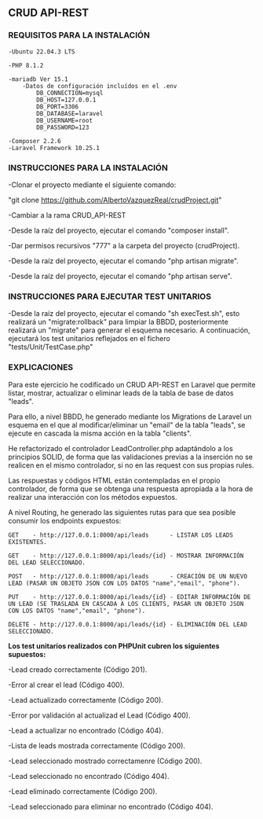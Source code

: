 ## CRUD API-REST

### REQUISITOS PARA LA INSTALACIÓN

```
-Ubuntu 22.04.3 LTS

-PHP 8.1.2

-mariadb Ver 15.1
    -Datos de configuración incluídos en el .env
        DB_CONNECTION=mysql
        DB_HOST=127.0.0.1
        DB_PORT=3306
        DB_DATABASE=laravel
        DB_USERNAME=root
        DB_PASSWORD=123

-Composer 2.2.6
-Laravel Framework 10.25.1
```

### INSTRUCCIONES PARA LA INSTALACIÓN

-Clonar el proyecto mediante el siguiente comando: 

"git clone https://github.com/AlbertoVazquezReal/crudProject.git"

-Cambiar a la rama CRUD_API-REST

-Desde la raíz del proyecto, ejecutar el comando "composer install".

-Dar permisos recursivos "777" a la carpeta del proyecto (crudProject).

-Desde la raíz del proyecto, ejecutar el comando "php artisan migrate".

-Desde la raíz del proyecto, ejecutar el comando "php artisan serve".

### INSTRUCCIONES PARA EJECUTAR TEST UNITARIOS

-Desde la raíz del proyecto, ejecutar el comando "sh execTest.sh", esto realizará un "migrate:rollback" para limpiar la BBDD, posteriormente realizará un "migrate" para generar el esquema necesario. A continuación, ejecutará los test unitarios reflejados en el fichero "tests/Unit/TestCase.php"

### EXPLICACIONES

Para este ejercicio he codificado un CRUD API-REST en Laravel que permite listar, mostrar, actualizar o eliminar leads de la tabla de base de datos "leads". 

Para ello, a nivel BBDD, he generado mediante los Migrations de Laravel un esquema en el que al modificar/eliminar un "email" de la tabla "leads", se ejecute en cascada la misma acción en la tabla "clients".

He refactorizado el controlador LeadController.php adaptándolo a los principios SOLID, de forma que las validaciones previas a la inserción no se realicen en el mismo controlador, si no en las request con sus propias rules.

Las respuestas y códigos HTML están contempladas en el propio controlador, de forma que se obtenga una respuesta apropiada a la hora de realizar una interacción con los métodos expuestos.

A nivel Routing, he generado las siguientes rutas para que sea posible consumir los endpoints expuestos:

```
GET    - http://127.0.0.1:8000/api/leads      - LISTAR LOS LEADS EXISTENTES.

GET    - http://127.0.0.1:8000/api/leads/{id} - MOSTRAR INFORMACIÓN DEL LEAD SELECCIONADO.

POST   - http://127.0.0.1:8000/api/leads      - CREACIÓN DE UN NUEVO LEAD (PASAR UN OBJETO JSON CON LOS DATOS "name","email", "phone").

PUT    - http://127.0.0.1:8000/api/leads/{id} - EDITAR INFORMACIÓN DE UN LEAD (SE TRASLADA EN CASCADA A LOS CLIENTS, PASAR UN OBJETO JSON CON LOS DATOS "name","email", "phone").

DELETE - http://127.0.0.1:8000/api/leads/{id} - ELIMINACIÓN DEL LEAD SELECCIONADO.
```

**Los test unitarios realizados con PHPUnit cubren los siguientes supuestos:**

-Lead creado correctamente (Código 201).

-Error al crear el lead (Código 400).

-Lead actualizado correctamente (Código 200).

-Error por validación al actualizad el Lead (Código 400).

-Lead a actualizar no encontrado (Código 404).

-Lista de leads mostrada correctamente (Código 200).

-Lead seleccionado mostrado correctamenre (Código 200).

-Lead seleccionado no encontrado (Código 404).

-Lead eliminado correctamente (Código 200).

-Lead seleccionado para eliminar no encontrado (Código 404).












